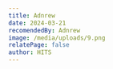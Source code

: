 ```yaml
---
title: Adnrew
date: 2024-03-21
recomendedBy: Adnrew
image: /media/uploads/9.png
relatePage: false
author: HITS
---
```

